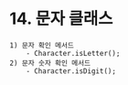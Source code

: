 # 14. 문자 클래스
    1) 문자 확인 메서드
        - Character.isLetter();
    2) 문자 숫자 확인 메서드
        - Character.isDigit();
